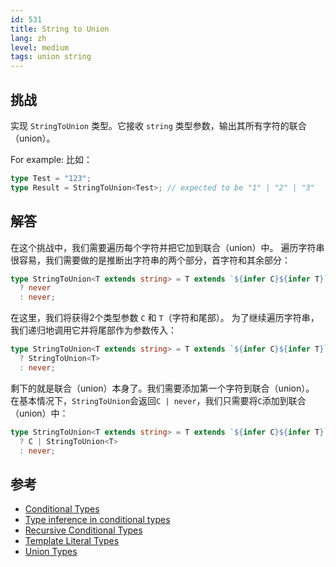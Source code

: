 ```yaml
---
id: 531
title: String to Union
lang: zh
level: medium
tags: union string
---
```


## 挑战

实现 `StringToUnion` 类型。它接收 `string` 类型参数，输出其所有字符的联合（union）。

For example:
比如：

```typescript
type Test = "123";
type Result = StringToUnion<Test>; // expected to be "1" | "2" | "3"
```

## 解答

在这个挑战中，我们需要遍历每个字符并把它加到联合（union）中。
遍历字符串很容易，我们需要做的是推断出字符串的两个部分，首字符和其余部分：

```typescript
type StringToUnion<T extends string> = T extends `${infer C}${infer T}`
  ? never
  : never;
```

在这里，我们将获得2个类型参数 `C` 和 `T`（字符和尾部）。
为了继续遍历字符串，我们递归地调用它并将尾部作为参数传入：

```typescript
type StringToUnion<T extends string> = T extends `${infer C}${infer T}`
  ? StringToUnion<T>
  : never;
```

剩下的就是联合（union）本身了。我们需要添加第一个字符到联合（union）。
在基本情况下，`StringToUnion`会返回`C | never`，我们只需要将`C`添加到联合（union）中：

```typescript
type StringToUnion<T extends string> = T extends `${infer C}${infer T}`
  ? C | StringToUnion<T>
  : never;
```

## 参考

- [Conditional Types](https://www.typescriptlang.org/docs/handbook/2/conditional-types.html)
- [Type inference in conditional types](https://www.typescriptlang.org/docs/handbook/2/conditional-types.html#inferring-within-conditional-types)
- [Recursive Conditional Types](https://www.typescriptlang.org/docs/handbook/release-notes/typescript-4-1.html#recursive-conditional-types)
- [Template Literal Types](https://www.typescriptlang.org/docs/handbook/release-notes/typescript-4-1.html#template-literal-types)
- [Union Types](https://www.typescriptlang.org/docs/handbook/2/everyday-types.html#union-types)
